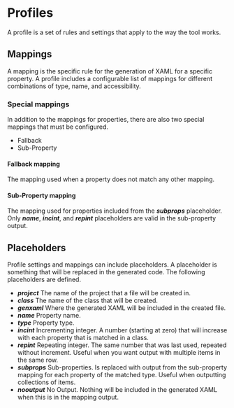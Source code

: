 # Profiles

A profile is a set of rules and settings that apply to the way the tool works.

## Mappings

A mapping is the specific rule for the generation of XAML for a specific property. A profile includes a configurable list of mappings for different combinations of type, name, and accessibility.

### Special mappings

In addition to the mappings for properties, there are also two special mappings that must be configured.

- Fallback
- Sub-Property

#### Fallback mapping

The mapping used when a property does not match any other mapping.

#### Sub-Property mapping

The mapping used for properties included from the **$subprops$** placeholder.
Only **$name$**, **$incint$**, and **$repint$** placeholders are valid in the sub-property output.

## Placeholders

Profile settings and mappings can include placeholders. A placeholder is something that will be replaced in the generated code. The following placeholders are defined.

- **$project$** The name of the project that a file will be created in.
- **$class$** The name of the class that will be created.
- **$genxaml$** Where the generated XAML will be included in the created file.
- **$name$** Property name.
- **$type$** Property type.
- **$incint$** Incrementing integer. A number (starting at zero) that will increase with each property that is matched in a class.
- **$repint$** Repeating integer. The same number that was last used, repeated without increment. Useful when you want output with multiple items in the same row.
- **$subprops$** Sub-properties. Is replaced with output from the sub-property mapping for each property of the matched type. Useful when outputting collections of items.
- **$nooutput$** No Output. Nothing will be included in the generated XAML when this is in the mapping output.

